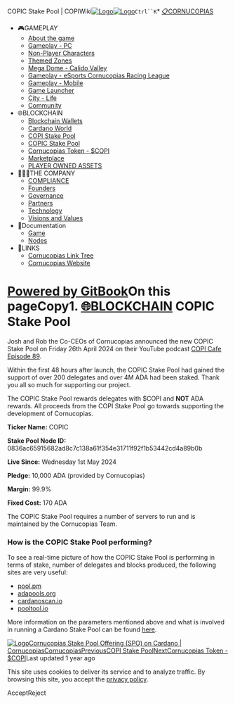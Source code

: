 COPIC Stake Pool | COPIWiki[![Logo](https://copiwiki.cornucopias.io/~gitbook/image?url=https%3A%2F%2F1762761122-files.gitbook.io%2F%7E%2Ffiles%2Fv0%2Fb%2Fgitbook-x-prod.appspot.com%2Fo%2Forganizations%252FVpfHHIHQI6ROs7kspCfa%252Fsites%252Fsite_dzbNR%252Flogo%252FxczoLfMLSrLZyl8UxDSg%252FCornucopias_Logo-White-Medium.png%3Falt%3Dmedia%26token%3Dcfef2e74-c264-4b9d-bc1c-d89788f5dc9c&width=260&dpr=4&quality=100&sign=ce383b9c&sv=2)![Logo](https://copiwiki.cornucopias.io/~gitbook/image?url=https%3A%2F%2F1762761122-files.gitbook.io%2F%7E%2Ffiles%2Fv0%2Fb%2Fgitbook-x-prod.appspot.com%2Fo%2Forganizations%252FVpfHHIHQI6ROs7kspCfa%252Fsites%252Fsite_dzbNR%252Flogo%252FxczoLfMLSrLZyl8UxDSg%252FCornucopias_Logo-White-Medium.png%3Falt%3Dmedia%26token%3Dcfef2e74-c264-4b9d-bc1c-d89788f5dc9c&width=260&dpr=4&quality=100&sign=ce383b9c&sv=2)](/)`Ctrl``K`* [📋CORNUCOPIAS](/)
* 🎮GAMEPLAY
	+ [About the game](/gameplay/about-the-game)
	+ [Gameplay - PC](/gameplay/gameplay-pc)
	+ [Non-Player Characters](/gameplay/non-player-characters)
	+ [Themed Zones](/gameplay/themed-zones)
	+ [Mega Dome - Calido Valley](/gameplay/mega-dome-calido-valley)
	+ [Gameplay - eSports Cornucopias Racing League](/gameplay/gameplay-esports-cornucopias-racing-league)
	+ [Gameplay - Mobile](/gameplay/gameplay-mobile)
	+ [Game Launcher](/gameplay/game-launcher)
	+ [City - Life](/gameplay/city-life)
	+ [Community](/gameplay/community)
* 🌐BLOCKCHAIN
	+ [Blockchain Wallets](/blockchain/blockchain-wallets)
	+ [Cardano World](/blockchain/cardano-world)
	+ [COPI Stake Pool](/blockchain/copi-stake-pool)
	+ [COPIC Stake Pool](/blockchain/copic-stake-pool)
	+ [Cornucopias Token - $COPI](/blockchain/cornucopias-token-usdcopi)
	+ [Marketplace](/blockchain/marketplace)
	+ [PLAYER OWNED ASSETS](/blockchain/player-owned-assets)
* 🧑‍🤝‍🧑THE COMPANY
	+ [COMPLIANCE](/the-company/compliance)
	+ [Founders](/the-company/founders)
	+ [Governance](/the-company/governance)
	+ [Partners](/the-company/partners)
	+ [Technology](/the-company/technology)
	+ [Visions and Values](/the-company/visions-and-values)
* 📖Documentation
	+ [Game](/documentation/game)
	+ [Nodes](/documentation/nodes)
* 🔗LINKS
	+ [Cornucopias Link Tree](https://linktr.ee/cornucopias.game)
	+ [Cornucopias Website](https://www.cornucopias.io)

[Powered by GitBook](https://www.gitbook.com/?utm_source=content&utm_medium=trademark&utm_campaign=PQmCVki2WHg9QcW9pdrX)On this pageCopy1. [🌐BLOCKCHAIN](/blockchain)
COPIC Stake Pool
================

Josh and Rob the Co-CEOs of Cornucopias announced the new COPIC Stake Pool on Friday 26th April 2024 on their YouTube podcast [COPI Cafe Episode 89](/gameplay/community/copicafe).

Within the first 48 hours after launch, the COPIC Stake Pool had gained the support of over 200 delegates and over 4M ADA had been staked. ​Thank you all so much for supporting our project.

The COPIC Stake Pool rewards delegates with $COPI and **NOT** ADA rewards. All proceeds from the COPI Stake Pool go towards supporting the development of Cornucopias.

**Ticker Name:** COPIC

**Stake Pool Node ID:** 0836ac65915682ad8c7c138a61f354e31711f92f1b53442cd4a89b0b

**Live Since:** Wednesday 1st May 2024

**Pledge:** 10,000 ADA (provided by Cornucopias)

**Margin:** 99.9%

**Fixed Cost:** 170 ADA

The COPIC Stake Pool requires a number of servers to run and is maintained by the Cornucopias Team.​

### How is the COPIC Stake Pool performing?

To see a real-time picture of how the COPIC Stake Pool is performing in terms of stake, number of delegates and blocks produced, the following sites are very useful:

* [pool.pm](https://pool.pm/dda4bc64e339336e3f7bc158177df0c71dc760ff11cb8b0651b3ece4)
* [adapools.org](https://adapools.org/pool/dda4bc64e339336e3f7bc158177df0c71dc760ff11cb8b0651b3ece4)
* [cardanoscan.io](https://cardanoscan.io/pools)
* [pooltool.io](https://pooltool.io/)

More information on the parameters mentioned above and what is involved in running a Cardano Stake Pool can be found [here](https://cardano.org/stake-pool-operation/).​

[![Logo](https://copiwiki.cornucopias.io/~gitbook/image?url=https%3A%2F%2Fcornucopias.io%2F_assets%2Ffavicon%2Fapple-touch-icon.png&width=20&dpr=4&quality=100&sign=7cd0787d&sv=2)Cornucopias Stake Pool Offering (SPO) on Cardano | CornucopiasCornucopias](https://cornucopias.io/blog/cornucopias-spo?utm_source=blog&utm_medium=social&utm_campaign=SPO&utm_content=read%20more&utm_term=copi)[PreviousCOPI Stake Pool](/blockchain/copi-stake-pool)[NextCornucopias Token - $COPI](/blockchain/cornucopias-token-usdcopi)Last updated 1 year ago

This site uses cookies to deliver its service and to analyze traffic. By browsing this site, you accept the [privacy policy](https://www.cornucopias.io/privacy-policy).

AcceptReject